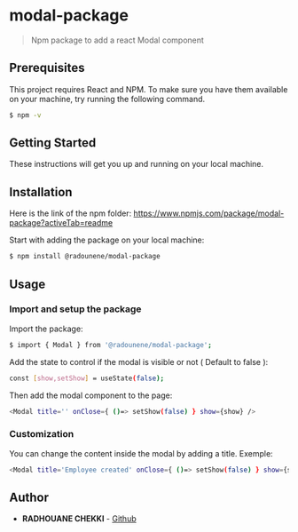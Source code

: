# modal-package

> Npm package to add a react Modal component

## Prerequisites

This project requires React and NPM.
To make sure you have them available on your machine,
try running the following command.

```sh
$ npm -v
```

## Getting Started

These instructions will get you up and running on your local machine.

## Installation

Here is the link of the npm folder: https://www.npmjs.com/package/modal-package?activeTab=readme

Start with adding the package on your local machine:

```sh
$ npm install @radounene/modal-package
```

## Usage

### Import and setup the package

Import the package:

```sh
$ import { Modal } from '@radounene/modal-package';
```

Add the state to control if the modal is visible or not ( Default to false ):

```sh
const [show,setShow] = useState(false);
```

Then add the modal component to the page:

```sh
<Modal title='' onClose={ ()=> setShow(false) } show={show} />
```

### Customization

You can change the content inside the modal by adding a title.
Exemple:

```sh
<Modal title='Employee created' onClose={ ()=> setShow(false) } show={show} />
```

## Author

- **RADHOUANE CHEKKI** - [Github](https://github.com/rc-fe-rc/)
